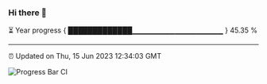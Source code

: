 ### Hi there 👋

⏳ Year progress { █████████████▁▁▁▁▁▁▁▁▁▁▁▁▁▁▁▁▁ } 45.35 %

---

⏰ Updated on Thu, 15 Jun 2023 12:34:03 GMT

![Progress Bar CI](https://github.com/ZhaoGui/ZhaoGui/workflows/Progress%20Bar%20CI/badge.svg)
